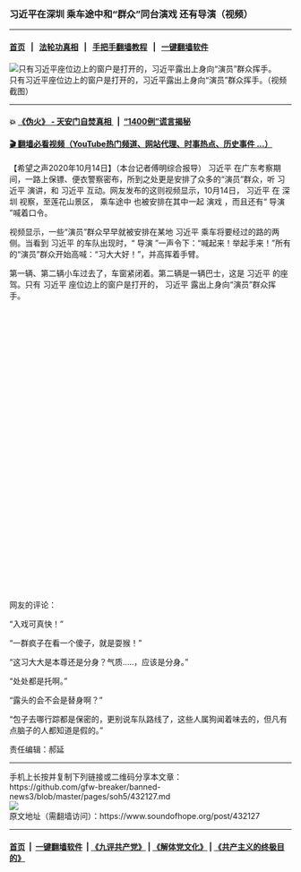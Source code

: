 ### 习近平在深圳  乘车途中和“群众”同台演戏  还有导演（视频）
------------------------

#### [首页](https://github.com/gfw-breaker/banned-news3/blob/master/README.md) &nbsp;&nbsp;|&nbsp;&nbsp; [法轮功真相](https://github.com/begood0513/basic/blob/master/README.md)  &nbsp;&nbsp;|&nbsp;&nbsp; [手把手翻墙教程](https://github.com/gfw-breaker/guides/wiki)  &nbsp;&nbsp;|&nbsp;&nbsp; [一键翻墙软件](https://github.com/gfw-breaker/nogfw/blob/master/README.md)  



<div><img alt="只有习近平座位边上的窗户是打开的，习近平露出上身向“演员”群众挥手。" src="https://img.soundofhope.org/2020-10/wuhanfeiyan_2020-10-14_6-1602708241487.jpg"/>
<br/><figcaption class="caption">
 只有习近平座位边上的窗户是打开的，习近平露出上身向“演员”群众挥手。（视频截图）
</figcaption></div><hr/>

#### 💥 [《伪火》 - 天安门自焚真相 ](http://158.247.195.190:10000/videos/blog/weihuo.html)&nbsp; |&nbsp; [“1400例”谎言揭秘  ](http://158.247.195.190:10000/videos/blog/jiexi1400.html)

#### [ 🎬  翻墙必看视频（YouTube热门频道、网站代理、时事热点、历史事件 ...）](https://github.com/gfw-breaker/links/blob/master/banned.md)

<div><div class="Content__Wrapper sc-1bvya0-0 grZQxZ">
 <p class="meta-top">
  <span class="meta">
   【希望之声2020年10月14日】（本台记者傅明综合报导）
  </span>
  <ok href="/term/1063">
   习近平
  </ok>
  在广东考察期间，一路上保镖、便衣警察密布，所到之处更是安排了众多的“演员”群众，听
  <ok href="/term/1063">
   习近平
  </ok>
  演讲，和
  <ok href="/term/1063">
   习近平
  </ok>
  互动。网友发布的这则视频显示，10月14日，
  <ok href="/term/1063">
   习近平
  </ok>
  在
  <ok href="/term/1007">
   深圳
  </ok>
  视察，至莲花山景区，
  <ok href="/term/397663">
   乘车途中
  </ok>
  也被安排在其中一起
  <ok href="/term/397666">
   演戏
  </ok>
  ，而且还有“
  <ok href="/term/133825">
   导演
  </ok>
  ”喊着口令。
 </p>
 <p>
  视频显示，一些“演员”群众早早就被安排在某地
  <ok href="/term/1063">
   习近平
  </ok>
  乘车将要经过的路的两侧。当看到
  <ok href="/term/1063">
   习近平
  </ok>
  的车队出现时，“
  <ok href="/term/133825">
   导演
  </ok>
  ”一声令下：“喊起来！举起手来！”所有的“演员”群众开始高喊：“习大大好！”，并高挥着手臂。
 </p>
 <p>
  第一辆、第二辆小车过去了，车窗紧闭着。第二辆是一辆巴士，这是
  <ok href="/term/1063">
   习近平
  </ok>
  的座驾。只有
  <ok href="/term/1063">
   习近平
  </ok>
  座位边上的窗户是打开的，
  <ok href="/term/1063">
   习近平
  </ok>
  露出上身向“演员”群众挥手。
 </p>
 <div class="soh-embed">
  <div class="soh-embed-inner">
   <div class="iframely-embed" style="max-width: 550px;">
    <div class="iframely-responsive" style="padding-bottom: 100%;">
    </div>
   </div>
  </div>
 </div>
 <p>
  网友的评论：
 </p>
 <p>
  “入戏可真快！”
 </p>
 <p>
  “一群疯子在看一个傻子，就是耍猴！”
 </p>
 <p>
  “这习大大是本尊还是分身？气质.....，应该是分身。”
 </p>
 <p>
  “处处都是托啊。”
 </p>
 <p>
  “露头的会不会是替身啊？”
 </p>
 <p>
  “包子去哪行踪都是保密的，更别说车队路线了，这些人属狗闻着味去的，但凡有点脑子的人都知道是假的。”
 </p>
 <p class="meta-btm">
  责任编辑：郝延
 </p>
</div>
</div>
<hr/>
手机上长按并复制下列链接或二维码分享本文章：<br/>
https://github.com/gfw-breaker/banned-news3/blob/master/pages/soh5/432127.md <br/>
<a href='https://github.com/gfw-breaker/banned-news3/blob/master/pages/soh5/432127.md'><img src='https://github.com/gfw-breaker/banned-news3/blob/master/pages/soh5/432127.md.png'/></a> <br/>
原文地址（需翻墙访问）：https://www.soundofhope.org/post/432127


------------------------
#### [首页](https://github.com/gfw-breaker/banned-news3/blob/master/README.md) &nbsp;|&nbsp; [一键翻墙软件](https://github.com/gfw-breaker/nogfw/blob/master/README.md) &nbsp;| [《九评共产党》](https://github.com/gfw-breaker/9ping.md/blob/master/README.md#九评之一评共产党是什么) | [《解体党文化》](https://github.com/gfw-breaker/jtdwh.md/blob/master/README.md) | [《共产主义的终极目的》](https://github.com/gfw-breaker/gczydzjmd.md/blob/master/README.md)


<img src='http://gfw-breaker.win/banned-news3/pages/soh5/432127.md' width='0px' height='0px'/>